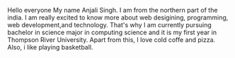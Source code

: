 Hello everyone
My name Anjali Singh. I am from the northern part of the india.
I am really excited to know more about web desigining, programming, web development,and technology.
That's why I am currently pursuing bachelor in science major in computing science and it is my first year in Thompson River University.
Apart from this, I love cold coffe and pizza. Also, i like playing basketball.

